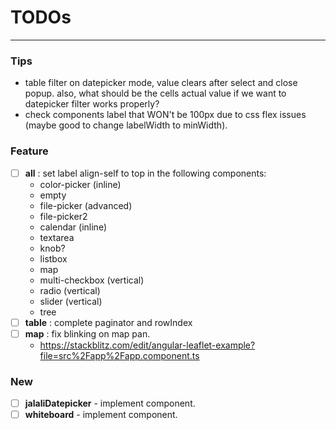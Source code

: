 # TODOs

---

### Tips

- table filter on datepicker mode, value clears after select and close popup. also, what should be the cells actual
  value if we want to datepicker filter works properly?
- check components label that WON't be 100px due to css flex issues (maybe good to change labelWidth to minWidth).

### Feature

- [ ] **all** : set label align-self to top in the following components:
  - color-picker (inline)
  - empty
  - file-picker (advanced)
  - file-picker2
  - calendar (inline)
  - textarea
  - knob?
  - listbox
  - map
  - multi-checkbox (vertical)
  - radio (vertical)
  - slider (vertical)
  - tree
- [ ] **table** : complete paginator and rowIndex
- [ ] **map** : fix blinking on map pan.
  - https://stackblitz.com/edit/angular-leaflet-example?file=src%2Fapp%2Fapp.component.ts

### New

- [ ] **jalaliDatepicker** - implement component.
- [ ] **whiteboard** - implement component.
